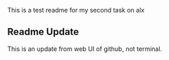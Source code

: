 This is a test readme for my second task on alx

## Readme Update
This is an update from web UI of github, not terminal.
